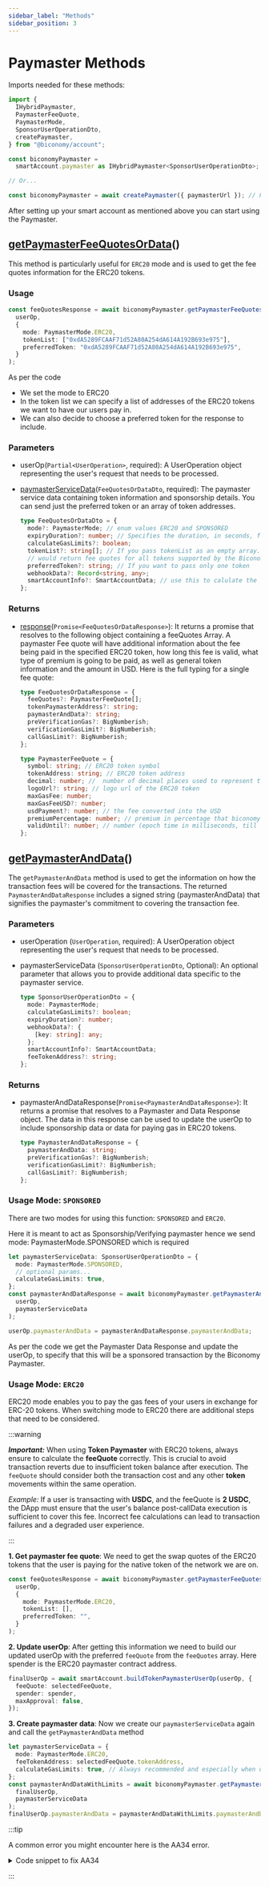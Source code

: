 ```yaml
---
sidebar_label: "Methods"
sidebar_position: 3
---
```


# Paymaster Methods

Imports needed for these methods:

```ts
import {
  IHybridPaymaster,
  PaymasterFeeQuote,
  PaymasterMode,
  SponsorUserOperationDto,
  createPaymaster,
} from "@biconomy/account";

const biconomyPaymaster =
  smartAccount.paymaster as IHybridPaymaster<SponsorUserOperationDto>;

// Or...

const biconomyPaymaster = await createPaymaster({ paymasterUrl }); // Found at https://dashboard.biconomy.io
```

After setting up your smart account as mentioned above you can start using the Paymaster.

## [getPaymasterFeeQuotesOrData](https://bcnmy.github.io/biconomy-client-sdk/classes/paymaster.html#getPaymasterFeeQuotesOrData)()

This method is particularly useful for `ERC20` mode and is used to get the fee quotes information for the ERC20 tokens.

### Usage

```ts
const feeQuotesResponse = await biconomyPaymaster.getPaymasterFeeQuotesOrData(
  userOp,
  {
    mode: PaymasterMode.ERC20,
    tokenList: ["0xdA5289FCAAF71d52A80A254dA614A192B693e975"],
    preferredToken: "0xdA5289FCAAF71d52A80A254dA614A192B693e975",
  }
);
```

As per the code

- We set the mode to ERC20
- In the token list we can specify a list of addresses of the ERC20 tokens we want to have our users pay in.
- We can also decide to choose a preferred token for the response to include.

### Parameters

- userOp(`Partial<UserOperation>`, required): A UserOperation object representing the user's request that needs to be processed.
- [paymasterServiceData](https://bcnmy.github.io/biconomy-client-sdk/types/paymasterUserOperationDto.html)(`FeeQuotesOrDataDto`, required): The paymaster service data containing token information and sponsorship details. You can send just the preferred token or an array of token addresses.

  ```ts
  type FeeQuotesOrDataDto = {
    mode?: PaymasterMode; // enum values ERC20 and SPONSORED
    expiryDuration?: number; // Specifies the duration, in seconds, for which the user intends the paymasterAndData to remain valid, minimum duration is 300 secs.
    calculateGasLimits?: boolean;
    tokenList?: string[]; // If you pass tokenList as an empty array. and it
    // would return fee quotes for all tokens supported by the Biconomy paymaster
    preferredToken?: string; // If you want to pass only one token
    webhookData?: Record<string, any>;
    smartAccountInfo?: SmartAccountData; // use this to calulate the gas for smart account v1, otherwise by default it will return for latest smart account version
  };
  ```

### Returns

- [response](https://bcnmy.github.io/biconomy-client-sdk/types/FeeQuotesOrDataResponse.html)(`Promise<FeeQuotesOrDataResponse>`): It returns a promise that resolves to the following object containing a feeQuotes Array. A paymaster Fee quote will have additional information about the fee being paid in the specified ERC20 token, how long this fee is valid, what type of premium is going to be paid, as well as general token information and the amount in USD. Here is the full typing for a single fee quote:

  ```ts
  type FeeQuotesOrDataResponse = {
    feeQuotes?: PaymasterFeeQuote[];
    tokenPaymasterAddress?: string;
    paymasterAndData?: string;
    preVerificationGas?: BigNumberish;
    verificationGasLimit?: BigNumberish;
    callGasLimit?: BigNumberish;
  };

  type PaymasterFeeQuote = {
    symbol: string; // ERC20 token symbol
    tokenAddress: string; // ERC20 token address
    decimal: number; //  number of decimal places used to represent the token
    logoUrl?: string; // logo url of the ERC20 token
    maxGasFee: number;
    maxGasFeeUSD?: number;
    usdPayment?: number; // the fee converted into the USD
    premiumPercentage: number; // premium in percentage that biconomy charges for the txn, generally ranges between 7-12
    validUntil?: number; // number (epoch time in milliseconds, till these fee quotes are valid)
  };
  ```

## [getPaymasterAndData](https://bcnmy.github.io/biconomy-client-sdk/classes/paymaster.html#getPaymasterAndData)()

The `getPaymasterAndData` method is used to get the information on how the transaction fees will be covered for the transactions. The returned `PaymasterAndDataResponse` includes a signed string (paymasterAndData) that signifies the paymaster's commitment to covering the transaction fee.

### Parameters

- userOperation (`UserOperation`, required): A UserOperation object representing the user's request that needs to be processed.
- paymasterServiceData (`SponsorUserOperationDto`, Optional): An optional parameter that allows you to provide additional data specific to the paymaster service.

  ```ts
  type SponsorUserOperationDto = {
    mode: PaymasterMode;
    calculateGasLimits?: boolean;
    expiryDuration?: number;
    webhookData?: {
      [key: string]: any;
    };
    smartAccountInfo?: SmartAccountData;
    feeTokenAddress?: string;
  };
  ```

### Returns

- paymasterAndDataResponse(`Promise<PaymasterAndDataResponse>`): It returns a promise that resolves to a Paymaster and Data Response object. The data in this response can be used to update the userOp to include sponsorship data or data for paying gas in ERC20 tokens.
  ```ts
  type PaymasterAndDataResponse = {
    paymasterAndData: string;
    preVerificationGas?: BigNumberish;
    verificationGasLimit?: BigNumberish;
    callGasLimit?: BigNumberish;
  };
  ```

### Usage Mode: `SPONSORED`

There are two modes for using this function: `SPONSORED` and `ERC20`.

Here it is meant to act as Sponsorship/Verifying paymaster hence we send mode: PaymasterMode.SPONSORED which is required

```ts
let paymasterServiceData: SponsorUserOperationDto = {
  mode: PaymasterMode.SPONSORED,
  // optional params...
  calculateGasLimits: true,
};
const paymasterAndDataResponse = await biconomyPaymaster.getPaymasterAndData(
  userOp,
  paymasterServiceData
);

userOp.paymasterAndData = paymasterAndDataResponse.paymasterAndData;
```

As per the code we get the Paymaster Data Response and update the userOp, to specify that this will be a sponsored transaction by the Biconomy Paymaster.

### Usage Mode: `ERC20`

ERC20 mode enables you to pay the gas fees of your users in exchange for ERC-20 tokens. When switching mode to ERC20 there are additional steps that need to be considered.

:::warning

**_Important:_** When using **Token Paymaster** with ERC20 tokens, always ensure to calculate the **feeQuote** correctly. This is crucial to avoid transaction reverts due to insufficient token balance after execution. The `feeQuote` should consider both the transaction cost and any other **token** movements within the same operation.

_Example:_ If a user is transacting with **USDC**, and the feeQuote is **2 USDC**, the DApp must ensure that the user's balance post-callData execution is sufficient to cover this fee. Incorrect fee calculations can lead to transaction failures and a degraded user experience.

:::

**1. Get paymaster fee quote**: We need to get the swap quotes of the ERC20 tokens that the user is paying for the native token of the network we are on.

```ts
const feeQuotesResponse = await biconomyPaymaster.getPaymasterFeeQuotesOrData(
  userOp,
  {
    mode: PaymasterMode.ERC20,
    tokenList: [],
    preferredToken: "",
  }
);
```

**2. Update userOp**: After getting this information we need to build our updated userOp with the preferred `feeQuote` from the `feeQuotes` array. Here spender is the ERC20 paymaster contract address.

```ts
finalUserOp = await smartAccount.buildTokenPaymasterUserOp(userOp, {
  feeQuote: selectedFeeQuote,
  spender: spender,
  maxApproval: false,
});
```

**3. Create paymaster data**: Now we create our `paymasterServiceData` again and call the `getPaymasterAndData` method

```ts
let paymasterServiceData = {
  mode: PaymasterMode.ERC20,
  feeTokenAddress: selectedFeeQuote.tokenAddress,
  calculateGasLimits: true, // Always recommended and especially when using token paymaster
};
const paymasterAndDataWithLimits = await biconomyPaymaster.getPaymasterAndData(
  finalUserOp,
  paymasterServiceData
);
finalUserOp.paymasterAndData = paymasterAndDataWithLimits.paymasterAndData;
```

:::tip

A common error you might encounter here is the AA34 error.

<details>
<summary> Code snippet to fix AA34 </summary>

```ts
try {
  const paymasterAndDataResponse = await biconomyPaymaster.getPaymasterAndData(
    partialUserOp,
    paymasterServiceData
  );
  partialUserOp.paymasterAndData = paymasterAndDataResponse.paymasterAndData;

  if (
    paymasterAndDataResponse.callGasLimit &&
    paymasterAndDataResponse.verificationGasLimit &&
    paymasterAndDataResponse.preVerificationGas
  ) {
    // Returned gas limits must be replaced in your op as you update paymasterAndData.
    // Because these are the limits paymaster service signed on to generate paymasterAndData
    // If you receive AA34 error check here..

    partialUserOp.callGasLimit = paymasterAndDataResponse.callGasLimit;
    partialUserOp.verificationGasLimit =
      paymasterAndDataResponse.verificationGasLimit;
    partialUserOp.preVerificationGas =
      paymasterAndDataResponse.preVerificationGas;
  }
} catch (e) {
  console.log("error received ", e);
}
```

</details>

:::
